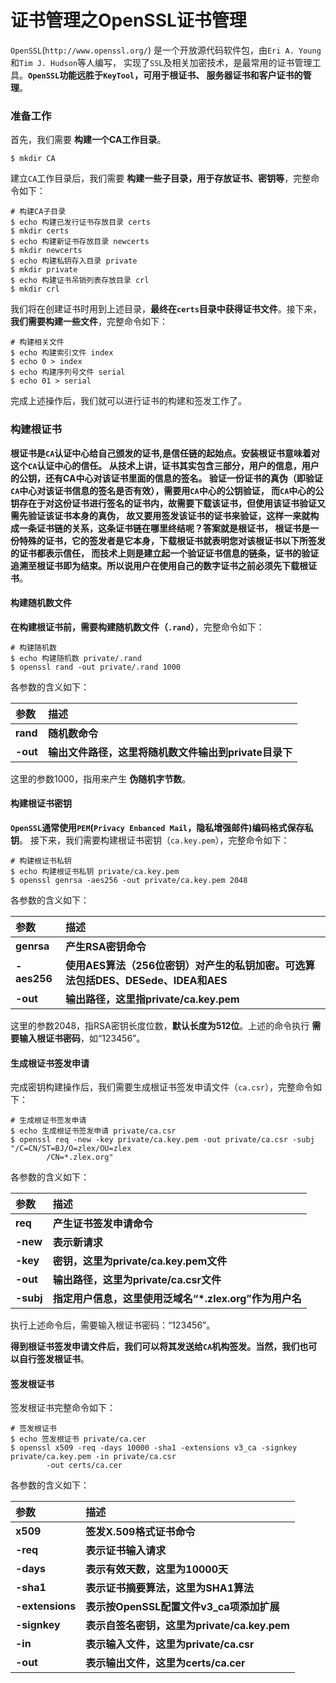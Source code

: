 证书管理之OpenSSL证书管理
===============================================================
`OpenSSL`(`http://www.openssl.org/`) 是一个开放源代码软件包，由`Eri A. Young`和`Tim J. Hudson`等人编写，
实现了`SSL`及相关加密技术，是最常用的证书管理工具。**`OpenSSL`功能远胜于`KeyTool`，可用于根证书、
服务器证书和客户证书的管理**。

### 准备工作
首先，我们需要 **构建一个CA工作目录**。
```shell
$ mkdir CA
```
建立`CA`工作目录后，我们需要 **构建一些子目录，用于存放证书、密钥等**，完整命令如下：
```shell
# 构建CA子目录
$ echo 构建已发行证书存放目录 certs
$ mkdir certs
$ echo 构建新证书存放目录 newcerts
$ mkdir newcerts
$ echo 构建私钥存入目录 private
$ mkdir private
$ echo 构建证书吊销列表存放目录 crl
$ mkdir crl
```
我们将在创建证书时用到上述目录，**最终在`certs`目录中获得证书文件**。接下来，
**我们需要构建一些文件**，完整命令如下：
```shell
# 构建相关文件
$ echo 构建索引文件 index
$ echo 0 > index
$ echo 构建序列号文件 serial
$ echo 01 > serial
```
完成上述操作后，我们就可以进行证书的构建和签发工作了。

### 构建根证书
**根证书是`CA`认证中心给自己颁发的证书,是信任链的起始点。安装根证书意味着对这个`CA`认证中心的信任。
从技术上讲，证书其实包含三部分，用户的信息，用户的公钥，还有CA中心对该证书里面的信息的签名。
验证一份证书的真伪（即验证`CA`中心对该证书信息的签名是否有效），需要用`CA`中心的公钥验证，
而`CA`中心的公钥存在于对这份证书进行签名的证书内，故需要下载该证书，但使用该证书验证又需先验证该证书本身的真伪，
故又要用签发该证书的证书来验证，这样一来就构成一条证书链的关系，这条证书链在哪里终结呢？答案就是根证书，
根证书是一份特殊的证书，它的签发者是它本身，下载根证书就表明您对该根证书以下所签发的证书都表示信任，
而技术上则是建立起一个验证证书信息的链条，证书的验证追溯至根证书即为结束。所以说用户在使用自己的数字证书之前必须先下载根证书**。

#### 构建随机数文件
**在构建根证书前，需要构建随机数文件（`.rand`）**，完整命令如下：
```shell
# 构建随机数
$ echo 构建随机数 private/.rand
$ openssl rand -out private/.rand 1000
```
各参数的含义如下：

| 参数 | 描述 |
|:----|:-----|
| **rand** | **随机数命令** |
| **-out** | **输出文件路径，这里将随机数文件输出到private目录下** |

这里的参数1000，指用来产生 **伪随机字节数**。

#### 构建根证书密钥
**`OpenSSL`通常使用`PEM`(`Privacy Enbanced Mail`，隐私增强邮件)编码格式保存私钥**。
接下来，我们需要构建根证书密钥（`ca.key.pem`），完整命令如下：
```shell
# 构建根证书私钥
$ echo 构建根证书私钥 private/ca.key.pem
$ openssl genrsa -aes256 -out private/ca.key.pem 2048
```
各参数的含义如下：

| 参数 | 描述 |
|:-----|:-----|
| **genrsa** | **产生RSA密钥命令** |
| **-aes256** | **使用AES算法（256位密钥）对产生的私钥加密。可选算法包括DES、DESede、IDEA和AES** |
| **-out** | **输出路径，这里指private/ca.key.pem** |

这里的参数2048，指RSA密钥长度位数，**默认长度为512位**。上述的命令执行 **需要输入根证书密码**，如“123456”。

#### 生成根证书签发申请
完成密钥构建操作后，我们需要生成根证书签发申请文件（`ca.csr`），完整命令如下：
```shell
# 生成根证书签发申请
$ echo 生成根证书签发申请 private/ca.csr
$ openssl req -new -key private/ca.key.pem -out private/ca.csr -subj "/C=CN/ST=BJ/O=zlex/OU=zlex
        /CN=*.zlex.org"
```
各参数的含义如下：

| 参数 | 描述 |
|:----|:-----|
| **req** | **产生证书签发申请命令** |
| **-new** | **表示新请求** |
| **-key** | **密钥，这里为private/ca.key.pem文件** |
| **-out** | **输出路径，这里为private/ca.csr文件** |
| **-subj** | **指定用户信息，这里使用泛域名“*.zlex.org”作为用户名** |

执行上述命令后，需要输入根证书密码：“123456”。

**得到根证书签发申请文件后，我们可以将其发送给`CA`机构签发。当然，我们也可以自行签发根证书**。

#### 签发根证书
签发根证书完整命令如下：
```shell
# 签发根证书
$ echo 签发根证书 private/ca.cer
$ openssl x509 -req -days 10000 -sha1 -extensions v3_ca -signkey private/ca.key.pem -in private/ca.csr 
        -out certs/ca.cer
```
各参数的含义如下：

| 参数 | 描述 |
|:----|:-----|
| **x509** | **签发X.509格式证书命令** |
| **-req** | **表示证书输入请求** |
| **-days** | **表示有效天数，这里为10000天** |
| **-sha1** | **表示证书摘要算法，这里为SHA1算法** |
| **-extensions** | **表示按OpenSSL配置文件v3_ca项添加扩展** |
| **-signkey** | **表示自签名密钥，这里为private/ca.key.pem** |
| **-in** | **表示输入文件，这里为private/ca.csr** |
| **-out** | **表示输出文件，这里为certs/ca.cer** |




